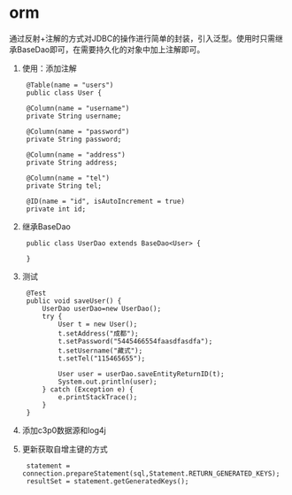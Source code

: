 # orm
通过反射+注解的方式对JDBC的操作进行简单的封装，引入泛型。使用时只需继承BaseDao即可，在需要持久化的对象中加上注解即可。

1. 使用：添加注解

		@Table(name = "users")
		public class User {
	
		@Column(name = "username")
		private String username;
	
		@Column(name = "password")
		private String password;
	
		@Column(name = "address")
		private String address;
	
		@Column(name = "tel")
		private String tel;
	
		@ID(name = "id", isAutoIncrement = true)
		private int id;
2. 继承BaseDao

		public class UserDao extends BaseDao<User> {

		}

3. 测试

		@Test
		public void saveUser() {
			UserDao userDao=new UserDao();
			try {
				User t = new User();
				t.setAddress("成都");
				t.setPassword("5445466554faasdfasdfa");
				t.setUsername("藏式");
				t.setTel("115465655");
				
				User user = userDao.saveEntityReturnID(t);
				System.out.println(user);
			} catch (Exception e) {
				e.printStackTrace();
			}
		}
4. 添加c3p0数据源和log4j
5. 更新获取自增主键的方式	
		
		statement = connection.prepareStatement(sql,Statement.RETURN_GENERATED_KEYS);
		resultSet = statement.getGeneratedKeys();
